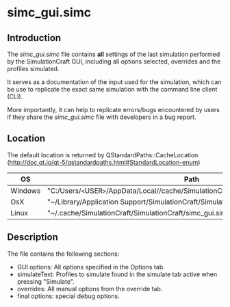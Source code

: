 simc_gui.simc
==============

Introduction
-------------
The *simc_gui.simc* file contains **all** settings of the last simulation performed by the SimulationCraft GUI, including all options selected, overrides and the profiles simulated.

It serves as a documentation of the input used for the simulation, which can be use to replicate the exact same simulation with the command line client (CLI).

More importantly, it can help to replicate errors/bugs encountered by users if they share the *simc_gui.simc* file with developers in a bug report.

Location
---------
The default location is returned by QStandardPaths::CacheLocation (http://doc.qt.io/qt-5/qstandardpaths.html#StandardLocation-enum)

OS     |  Path
-------- | ---------
Windows | "C:/Users/`<`USER`>`/AppData/Local/<APPNAME>/cache/SimulationCraft/SimulationCraft/simc_gui.simc"
OsX | "~/Library/Application Support/SimulationCraft/SimulationCraft/simc_gui.simc"
Linux | "~/.cache/SimulationCraft/SimulationCraft/simc_gui.simc"



Description
-----------
The file contains the following sections:

* GUI options: All options specified in the Options tab.
* simulateText: Profiles to simulate found in the simulate tab active when pressing "Simulate".
* overrides: All manual options from the override tab.
* final options: special debug options.
